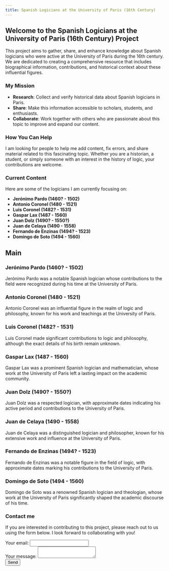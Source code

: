 ```yaml
---
title: Spanish Logicians at the University of Paris (16th Century)
---
```


## Welcome to the Spanish Logicians at the University of Paris (16th Century) Project

This project aims to gather, share, and enhance knowledge about Spanish logicians who were active at the University of Paris during the 16th century. We are dedicated to creating a comprehensive resource that includes biographical information, contributions, and historical context about these influential figures.

### My Mission

- **Research**: Collect and verify historical data about Spanish logicians in Paris.
- **Share**: Make this information accessible to scholars, students, and enthusiasts.
- **Collaborate**: Work together with others who are passionate about this topic to improve and expand our content.

### How You Can Help

I am looking for people to help me add content, fix errors, and share material related to this fascinating topic. Whether you are a historian, a student, or simply someone with an interest in the history of logic, your contributions are welcome.

### Current Content

Here are some of the logicians I am currently focusing on:

- **Jerónimo Pardo (1460? - 1502)**
- **Antonio Coronel (1480 - 1521)**
- **Luis Coronel (1482? - 1531)**
- **Gaspar Lax (1487 - 1560)**
- **Juan Dolz (1490? - 1550?)**
- **Juan de Celaya (1490 - 1558)**
- **Fernando de Enzinas (1494? - 1523)**
- **Domingo de Soto (1494 - 1560)**

## Main 
### Jerónimo Pardo (1460? - 1502)
Jerónimo Pardo was a notable Spanish logician whose contributions to the field were recognized during his time at the University of Paris.

### Antonio Coronel (1480 - 1521)
Antonio Coronel was an influential figure in the realm of logic and philosophy, known for his work and teachings at the University of Paris.

### Luis Coronel (1482? - 1531)
Luis Coronel made significant contributions to logic and philosophy, although the exact details of his birth remain unknown.

### Gaspar Lax (1487 - 1560)
Gaspar Lax was a prominent Spanish logician and mathematician, whose work at the University of Paris left a lasting impact on the academic community.

### Juan Dolz (1490? - 1550?)
Juan Dolz was a respected logician, with approximate dates indicating his active period and contributions to the University of Paris.

### Juan de Celaya (1490 - 1558)
Juan de Celaya was a distinguished logician and philosopher, known for his extensive work and influence at the University of Paris.

### Fernando de Enzinas (1494? - 1523)
Fernando de Enzinas was a notable figure in the field of logic, with approximate dates marking his contributions to the University of Paris.

### Domingo de Soto (1494 - 1560)
Domingo de Soto was a renowned Spanish logician and theologian, whose work at the University of Paris significantly shaped the academic discourse of his time.


### Contact me

If you are interested in contributing to this project, please reach out to us using the form below. I look forward to collaborating with you!

<form
  action="https://formspree.io/f/myzkazvk"
  method="POST"
>
  <label>
    Your email:
    <input type="email" name="email" required>
  </label>
  <br>
  <label>
    Your message:
    <textarea name="message" required></textarea>
  </label>
  <br>
  <button type="submit">Send</button>
</form>
